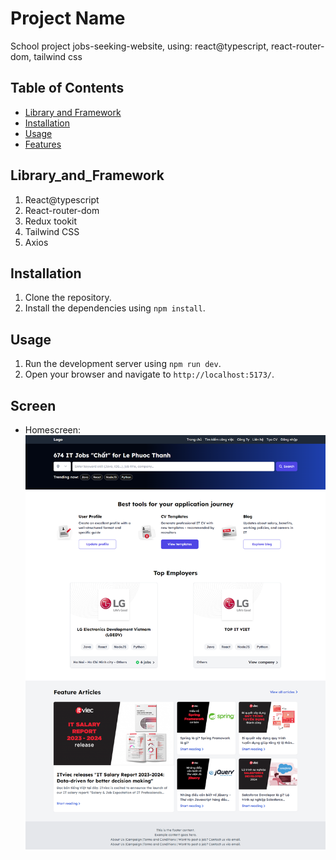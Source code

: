 # Project Name

School project jobs-seeking-website, using: react@typescript, react-router-dom, tailwind css

## Table of Contents

- [Library and Framework](#Library_and_Framework)
- [Installation](#installation)
- [Usage](#usage)
- [Features](#features)

## Library_and_Framework

1. React@typescript
2. React-router-dom
3. Redux tookit
4. Tailwind CSS
5. Axios

## Installation

1. Clone the repository.
2. Install the dependencies using `npm install`.

## Usage

1. Run the development server using `npm run dev`.
2. Open your browser and navigate to `http://localhost:5173/`.

## Screen

- Homescreen: ![home-screen.png](./img/home-screen.png)

